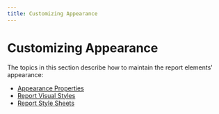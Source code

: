 ```yaml
---
title: Customizing Appearance
---
```

# Customizing Appearance

The topics in this section describe how to maintain the report elements' appearance:

* [Appearance Properties](customize-appearance\appearance-properties.md)
* [Report Visual Styles](customize-appearance\report-visual-styles.md)
* [Report Style Sheets](customize-appearance\report-style-sheets.md)